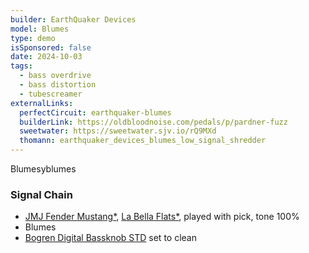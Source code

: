 ```yaml
---
builder: EarthQuaker Devices
model: Blumes
type: demo
isSponsored: false
date: 2024-10-03
tags:
  - bass overdrive
  - bass distortion
  - tubescreamer
externalLinks:
  perfectCircuit: earthquaker-blumes
  builderLink: https://oldbloodnoise.com/pedals/p/pardner-fuzz
  sweetwater: https://sweetwater.sjv.io/rQ9MXd
  thomann: earthquaker_devices_blumes_low_signal_shredder
---
```


Blumesyblumes

### Signal Chain

- [JMJ Fender Mustang\*](https://sweetwater.sjv.io/R5A6bg), [La Bella Flats\*](https://sweetwater.sjv.io/WqZN6Z), played with pick, tone 100%
- Blumes
- [Bogren Digital Bassknob STD](https://bogrendigital.com/collections/ampknob/products/bassknob-std) set to clean

